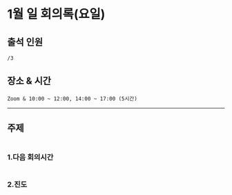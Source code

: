 # **1월 일 회의록(요일)**

## **출석 인원**
```
/3
```

## **장소 & 시간**
```
Zoom & 10:00 ~ 12:00, 14:00 ~ 17:00 (5시간)
```
---
## **주제**
```

```

### **1.다음 회의시간**
```
```
### **2.진도**
```
```

